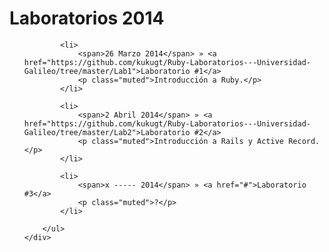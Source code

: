 <div class="col-xs-12 col-sm-8 col-md-9 col-lg-9">
	<div id="home">
		<div class="page-header">
			<h1>Laboratorios 2014</h1>
		</div>
		<ul class="posts">

			<li>
				<span>26 Marzo 2014</span> » <a href="https://github.com/kukugt/Ruby-Laboratorios---Universidad-Galileo/tree/master/Lab1">Laboratorio #1</a>
				<p class="muted">Introducción a Ruby.</p>
			</li>

			<li>
				<span>2 Abril 2014</span> » <a href="https://github.com/kukugt/Ruby-Laboratorios---Universidad-Galileo/tree/master/Lab2">Laboratorio #2</a>
				<p class="muted">Introducción a Rails y Active Record.</p>
			</li>

			<li>
				<span>x ----- 2014</span> » <a href="#">Laboratorio #3</a>
				<p class="muted">?</p>
			</li>

		</ul>
	</div>
</div>